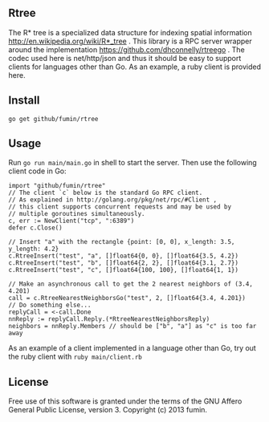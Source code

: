 Rtree
-----
The R* tree is a specialized data structure for indexing spatial information
http://en.wikipedia.org/wiki/R*_tree . This library is a RPC server wrapper
around the implementation https://github.com/dhconnelly/rtreego . The codec
used here is net/http/json and thus it should be easy to support clients for
languages other than Go. As an example, a ruby client is provided here.

## Install
`go get github/fumin/rtree`

## Usage
Run `go run main/main.go` in shell to start the server.
Then use the following client code in Go:
```
import "github/fumin/rtree"
// The client `c` below is the standard Go RPC client.
// As explained in http://golang.org/pkg/net/rpc/#Client ,
// this client supports concurrent requests and may be used by
// multiple goroutines simultaneously.
c, err := NewClient("tcp", ":6389")
defer c.Close()

// Insert "a" with the rectangle {point: [0, 0], x_length: 3.5, y_length: 4.2}
c.RtreeInsert("test", "a", []float64{0, 0}, []float64{3.5, 4.2})
c.RtreeInsert("test", "b", []float64{2, 2}, []float64{3.1, 2.7})
c.RtreeInsert("test", "c", []float64{100, 100}, []float64{1, 1})

// Make an asynchronous call to get the 2 nearest neighbors of (3.4, 4.201)
call = c.RtreeNearestNeighborsGo("test", 2, []float64{3.4, 4.201})
// Do something else...
replyCall = <-call.Done
nnReply := replyCall.Reply.(*RtreeNearestNeighborsReply)
neighbors = nnReply.Members // should be ["b", "a"] as "c" is too far away
```
As an example of a client implemented in a language other than Go,
try out the ruby client with `ruby main/client.rb`

## License
Free use of this software is granted under the terms of the GNU Affero General Public License, version 3. Copyright (c) 2013 fumin.
